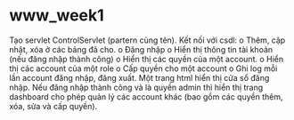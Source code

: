 # www_week1
Tạo servlet ControlServlet (partern cùng tên).
Kết nối với csdl:
o Thêm, cập nhật, xóa ở các bảng đã cho.
o Đăng nhập
o Hiển thị thông tin tài khoản (nếu đăng nhập thành công)
o Hiển thị các quyền của một account.
o Hiển thị các account của một role
o Cấp quyền cho một account
o Ghi log mỗi lần account đăng nhập, đăng xuất.
Một trang html hiển thị cửa sổ đăng nhập. Nếu đăng nhập thành công và là quyền admin
thì hiển thị trang dashboard cho phép quản lý các account khác (bao gồm các quyền thêm,
xóa, sửa và cấp quyền).
